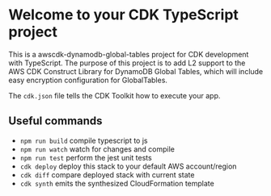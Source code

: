 # Welcome to your CDK TypeScript project

This is a awscdk-dynamodb-global-tables project for CDK development with TypeScript.
The purpose of this project is to add L2 support to the AWS CDK Construct Library for DynamoDB Global Tables, which will include easy encryption configuration for GlobalTables.

The `cdk.json` file tells the CDK Toolkit how to execute your app.

## Useful commands

* `npm run build`   compile typescript to js
* `npm run watch`   watch for changes and compile
* `npm run test`    perform the jest unit tests
* `cdk deploy`      deploy this stack to your default AWS account/region
* `cdk diff`        compare deployed stack with current state
* `cdk synth`       emits the synthesized CloudFormation template
